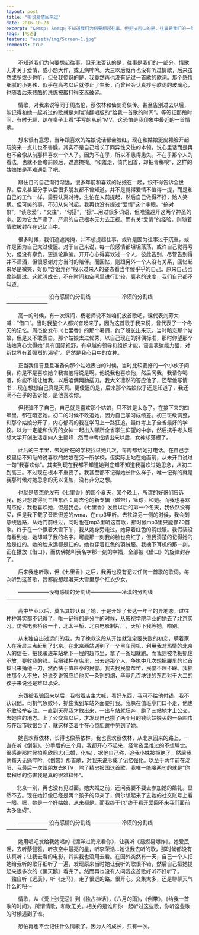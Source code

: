 ```yaml
---
layout: post
title: "听说爱情回来过"
date: 2016-10-23
excerpt: "&emsp; &emsp;不知道我们为何要想起往事。但无法否认的是，往事是我们的一部分。敏敏学妹给我分享了一首歌，一首情歌：毛阿敏的《相思》。很久以前听过这首歌，记得那时候还在读初二。蔡依林唱到：“爱是一种需要，一种缺乏，所以我们都喜欢情歌”。于是有关情歌的往事，历历浮上心头。"
tags: [呓语]
feature: "assets/img/Screen-1.jpg"
comments: true
---
```

&emsp; &emsp;不知道我们为何要想起往事。但无法否认的是，往事是我们的一部分。情歌无非关于爱情，或小题大作，或无病呻吟。大三以后就再也没有听过情歌，后来虽然或多或少也听，但令我惊讶的是，我竟然再也没有记过一首歌的歌词。那个感情细腻的小男孩，似乎在高考以后就停止了生长，而曾经会认真抄写歌词的玻璃心，也随着后来残酷的洗炼被敲打得支离破碎。


&emsp; &emsp;情歌，对我来说等同于周杰伦，蔡依林和仙剑奇侠传。甚至告别过去以后，能记得和她一起听过的歌就是刘瑞琦翻唱版的“给我一首歌的时间”。等签证那段时间，有时无聊，趴在桌子上看“手写的从前”MV，这恐怕是我印象中最近的一首情歌。

&emsp; &emsp;想来很有意思，当年跟喜欢的姑娘说话都会脸红，现在和姑娘涎皮赖脸开起玩笑来一点儿也不害臊。其实不是自己增长了同异性交往的本领，说心里话而是再也不会像从前那样喜欢一个人了。因为不在乎，所以不患得患失。不在乎那个人的看法，也就不会瞻前顾后，遮遮掩掩。“和羞走，倚门回首，却把青梅嗅”，这样的姑娘怕是再难遇到了吧。

&emsp; &emsp;跟往日的自己渐行渐远，很多年前和喜欢的姑娘在一起，恨不得告诉全世界。后来甚至分手以后很多朋友都不曾知道。并不是觉得爱情不值得一提，而是和自己的工作一样，需要认真对待，生怕在人前提起，然后自己做得不好，贻人笑柄。但可笑的事，不知从何时起，我再也没有提过“爱情”这个字眼。“搞对象”，“谈恋爱”，“交往”，“勾搭”，“撩”...用过很多词语，但唯独避开这两个神圣的字。因为它太严肃了，严肃的自己根本无力去正视。而有关“爱情”的经验，则随着情歌被封存在记忆当中。

&emsp; &emsp;很多时候，我们遮遮掩掩，并不想提起往事。或许是因为往事过于沉重，或许是因为自己太过傻逼。对于自己来说，每一段感情都坦坦荡荡，或许自己觉得亏欠，但没有辜负，更遑论欺骗。开开心心得喜欢过一个人，彼此告别，尽管告别得并不潇洒，但很感谢对方当时的陪伴。而回忆，则跟另外一个人没有关系，回忆起来尽是微笑，好似“含饴弄孙”般以过来人的姿态看当年傻乎乎的自己。原来自己也曾纯情过。这就叫成长，不在时间和空间里进行比较，衰老的速度，我们自己都不知道。

&emsp; &emsp;——————没有感情的分割线——————冷漠的分割线————————

&emsp; &emsp;高一的时候，有一次课间，杨老师说不如咱们放首歌吧，课代表刘芳大喊：“借口”。当时我整个人都兴奋起来了，因为这首歌于我来说，曾代表了一个冬天的记忆。周杰伦发布《七里香》的那个暑假，约了班长出来玩。当时暗恋那个姑娘，但是又不敢表白。那个姑娘太过优秀，以自己现在的择偶标准，那时仰望那个姑娘真心觉得她“具有国际视野，有卓越的领导和组织才能，语言表达能力强，对新世界有着强烈的渴望”。俨然是我心目中的女神。

&emsp; &emsp;正当我信誓旦旦准备向那个姑娘表白的时候，当时比较要好的一个小伙子问我，你是不是喜欢她？我害羞得说是啊。他说我也喜欢他，然后问我，我请你喝酒，你能不能让给我，以后咱俩两肋插刀。我大义凛然的答应他了，还帮他写情书....现在想想自己真是天真。更傻逼的是，后来那个姑娘似乎还是知道了，我还满不在乎的告诉她，是他喜欢你。

&emsp; &emsp;但我骗不了自己，自己就是喜欢那个姑娘，只不过是太怂了。在接下来的四年里，都在暗恋她。初二的时候不敢追她，因为自己学习成绩差。初三班级调整，和那个姑娘分开了，内心郁闷的我在学习上一路狂追，最终考上了全省最好的学校。以为一定能和优秀的女神一起出入哪所全省学生仰望的中学，然后携手考入理想大学开创生活走向人生巅峰...然而中考成绩出来以后，女神却落榜了。

&emsp; &emsp;此后的三年里，去她所在的学校找过她几次，每周都给她打电话。在自己学校里恬不知耻的说喜欢的姑娘在另一所学校，但实际上站在她面前，从未开口说过一句“我喜欢你”。其实到现在我都不知道她到底知不知道我喜欢过她思念，从初二到高三。不过现在根本不重要了。我甚至都不记得她长什么样子。唯一记得的就是我那时候对她思念的无以复加，没有非分之想。

&emsp; &emsp;也就是周杰伦发布《七里香》的那个夏天，某个晚上，所谓的好哥们告诉我，他只想要得到三样东西：周杰伦的新专辑（磁带），篮球，和她。而我也喜欢周杰伦，我也喜欢她，但是我怂。《七里香》发售以后的第一个冬天，我依然没有买，但是我下载了音质很差的wma，在mp3里听。去铁路另一侧的时候，我会刻意绕远路，从她门前经过，同时也在mp3里听这首歌，那时候mp3里只能存20首歌。终于在一个飘着大雪下午，我从她身旁走过，她穿着红色的羽绒服。我假装没有看到她，她却喊了我的名字。可能那一刻我的脸也变红了，但我清楚的记得她的脸是红的。她的脸永远都是红的，她也穿着红色的羽绒服。我摘下耳机的那一刻，正在播放《借口》，而仿佛她叫我名字那一刻的幸福，全部被《借口》的旋律封存了。

&emsp; &emsp;后来我也听歌，但《七里香》之后，我再也没有记过任何一首歌的歌词。每次听到这首歌，我都能想起漫天大雪里那个红衣少女。

&emsp; &emsp;——————没有感情的分割线——————冷漠的分割线————————

&emsp; &emsp;高中毕业以后，莫名其妙认识了她，于是开始了长达一年半的异地恋。过往种种其实都不记得了，唯一记得的是分手的时候，从影视学院毕业的她去了北京实习。仿佛电影桥段一半，北太平桥，北京电影制片厂，天桥下我等她，吻别。

&emsp; &emsp;从未独自出过远门的我，为了挽救这段从开始就注定要失败的初恋，瞒着家人在凌晨三点赶到了北京。在北京西站遇到了一个黑车司机，利用我对热情的北京人的信任，把我骗进车站地下一层的超市里，拿了一条烟就跑。而我则被老板抓住不放，要收我的钱。我把钱押在店里，出去追那个人，争执中几次想把腰里的匕首拔出来捅他一刀，然而怯于值班亭的民警。我去找民警帮忙，民警不理不睬。我抓住那个人不放，好说歹说答应给他买一条别的烟，毕竟几百块钱的东西对于大二的孩子来说还是难以承受。

&emsp; &emsp;东西被我骗回来以后，我指着店主大喊，看好东西，我可不给他付钱，我不认识他。司机气急败坏，抓住我到车站外面要打我。我躲在值班亭门口不走，他也不敢轻举妄动。一直到天亮我才敢出来，一出车站就狂奔，跑了三站地才上公交，去她住的地方。上了公交车以后，才发现自己攒了两个月的钱给姑娘买的一条围巾忘在超市收银台了，就这样空着手在心惊胆跳中见到了她。

&emsp; &emsp;她喜欢蔡依林，长得也像蔡依林。我也喜欢蔡依林，从北京回来的路上，一直在听《倒带》。分手后的三个月，我都开心不起来，经常夜里难过的不想睡觉。很感谢那时候柏鹿欣同志(已婚，化名)，据他自己称，追我小妹被拒绝了，然后我俩每天无痛呻吟。《倒带》那首歌，对我来说形成了记忆强化。以至于两年前在沈阳，我最后一次跟朋友去KTV，除了精忠报国这首歌，我唯一能嗥两句的就是“你累积给的伤害我是真的很难释怀”。

&emsp;&emsp;北京一别，再也没有见过面。她大婚之前，还问我要不要去参加她的婚礼。显然不去。现在她好像已经是两个孩子的母亲了，偶尔想起来了去她的社交账号上看一眼。嗯，她是一个好姑娘，从来都是。而我终于也“终于看开爱回不来我们面前太多阻碍”。

&emsp; &emsp;——————没有感情的分割线——————冷漠的分割线————————

&emsp; &emsp;她用唱吧发给我她唱的《漂洋过海来看你》，让我听《易燃易爆炸》。她爱民谣，去听蔡健雅，听夜空中最亮的星，听李荣浩...她让我去听的歌，那时候都没有认真听；让我去看的电影，其实我也没用去看。在国外突然有一天，自己一个人把她给我听的歌仔细听了一遍，发现原来当时她让我听的歌很不错，然后自己把她提起来很多次的《黑天鹅》看完了。然而再也没有人问我这首歌好听不好听了。
&emsp; &emsp;独自听《远辰》，听《走马》，走了很远的路。很开心。交集太多，还是聊聊天气什么的吧～

&emsp; &emsp;情歌，从《爱上张无忌》到《独占神话》，《六月的雨》，《倒带》，《给我一首歌的时间》。所谓情歌，和歌无关。相关的是谁和你一起听过这些歌，你听这些歌的时候遇到了谁。

&emsp; &emsp;恐怕再也不会记住什么情歌了。因为人的成长，只有一次。

